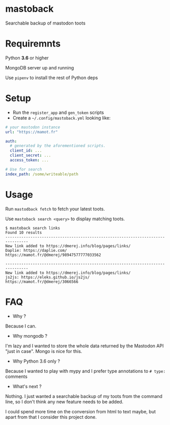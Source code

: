# mastoback

Searchable backup of mastodon toots

# Requiremnts

Python **3.6** or higher

MongoDB server up and running

Use `pipenv` to install the rest of Python deps

# Setup

* Run the `register_app` and `gen_token` scripts
* Create a `~/.config/mastoback.yml` looking like:

```yaml
# your mastodon instance
url: "https://mamot.fr"

auth:
  # generated by the aforementioned scripts.
  client_id: ...
  client_secret: ...
  access_token: ...

# Use for search
index_path: /some/writeable/path
```

# Usage

Run `mastodback fetch` to fetch your latest toots.

Use `mastoback search <query>` to display matching toots.

```
$ mastoback search links
Found 10 results
--------------------------------------------------------------------------------
New link added to https://dmerej.info/blog/pages/links/
Daplie: https://daplie.com/
https://mamot.fr/@dmerej/98947577777033562

--------------------------------------------------------------------------------
New link added to https://dmerej.info/blog/pages/links/
js2js: https://eleks.github.io/js2js/
https://mamot.fr/@dmerej/3066566
```

# FAQ

* Why ?

Because I can.

* Why mongodb ?

I'm lazy and I wanted to store the whole data returned by the Mastodon API "just in case". Mongo is nice for this.

* Why Python 3.6 only ?

Because I wanted to play with mypy and I prefer type annotations to `# type:` comments

* What's next ?

Nothing. I just wanted a searchable backup of my toots from the command line, so I don't think any new feature needs to be added.

I could spend more time on the conversion from html to text maybe, but apart from that I consider this project done.

